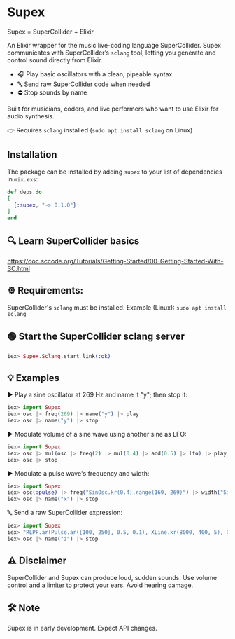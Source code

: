 # Supex

Supex = SuperCollider + Elixir

An Elixir wrapper for the music live-coding language SuperCollider.
Supex communicates with SuperCollider’s `sclang` tool, letting you generate and control sound directly from Elixir.

- 🎧 Play basic oscillators with a clean, pipeable syntax
- 🔤 Send raw SuperCollider code when needed
- ⛔ Stop sounds by name

Built for musicians, coders, and live performers who want to use Elixir for audio synthesis.

👉 Requires `sclang` installed (`sudo apt install sclang` on Linux)

## Installation

The package can be installed by adding `supex` to your list of dependencies in `mix.exs`:

```elixir
def deps do
[
  {:supex, "~> 0.1.0"}
]
end
```

## 🔍 Learn SuperCollider basics

https://doc.sccode.org/Tutorials/Getting-Started/00-Getting-Started-With-SC.html

## ⚙️ Requirements:
SuperCollider's `sclang` must be installed.
Example (Linux): `sudo apt install sclang`

## 🟢 Start the SuperCollider sclang server

```elixir
iex> Supex.Sclang.start_link(:ok)
```

## 💡 Examples

️▶ Play a sine oscillator at 269 Hz and name it "y"; then stop it:

```elixir
iex> import Supex
iex> osc |> freq(269) |> name("y") |> play
iex> osc |> name("y") |> stop
```

▶ Modulate volume of a sine wave using another sine as LFO:

```elixir
iex> import Supex
iex> osc |> mul(osc |> freq(2) |> mul(0.4) |> add(0.5) |> lfo) |> play
iex> osc |> stop
```

▶ Modulate a pulse wave's frequency and width:

```elixir
iex> import Supex
iex> osc(:pulse) |> freq("SinOsc.kr(0.4).range(169, 269)") |> width("SinOsc.kr(6.9).range(0.01, 0.8)")|> mul(0.3) |> name("x") |> play
iex> osc |> name("x") |> stop
```

🔤 Send a raw SuperCollider expression:

```elixir
iex> import Supex
iex> "RLPF.ar(Pulse.ar([100, 250], 0.5, 0.1), XLine.kr(8000, 400, 5), 0.05)" |> play
iex> osc |> name("z") |> stop
```

## ⚠️ Disclaimer  

SuperCollider and Supex can produce loud, sudden sounds.
Use volume control and a limiter to protect your ears.
Avoid hearing damage.

## 🛠️ Note

Supex is in early development.
Expect API changes.

